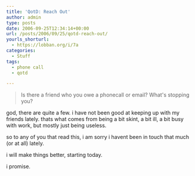 ```yaml
---
title: 'QotD: Reach Out'
author: admin
type: posts
date: 2006-09-25T12:34:14+00:00
url: /posts/2006/09/25/qotd-reach-out/
yourls_shorturl:
  - https://lobban.org/i/7a
categories:
  - Stuff
tags:
  - phone call
  - qotd

---
```

> Is there a friend who you owe a phonecall or email? What's stopping you?

god, there are quite a few. i have not been good at keeping up with my friends lately. thats what comes from being a bit skint, a bit ill, a bit busy with work, but mostly just being useless.

so to any of you that read this, i am sorry i havent been in touch that much (or at all) lately. 

i will make things better, starting today.

i promise.